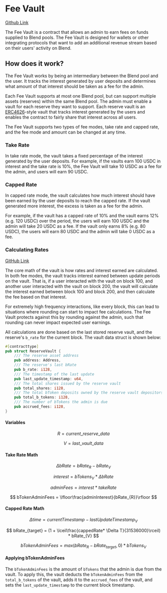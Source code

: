 # Fee Vault

[Github Link](https://github.com/script3/fee-vault/tree/main)

The Fee Vault is a contract that allows an admin to earn fees on funds supplied to Blend pools. The Fee Vault is designed for wallets or other integrating protocols that want to add an additional revenue stream based on their users' activity on Blend.

## How does it work?

The Fee Vault works by being an intermediary between the Blend pool and the user. It tracks the interest generated by user deposits and determines what amount of that interest should be taken as a fee for the admin.

Each Fee Vault supports at most one Blend pool, but can support multiple assets (reserves) within the same Blend pool. The admin must enable a vault for each reserve they want to support. Each reserve vault is an [ERC4626](https://ethereum.org/en/developers/docs/standards/tokens/erc-4626/)-style vault that tracks interest generated by the users and enables the contract to fairly share that interest across all users.

The Fee Vault supports two types of fee modes, take rate and capped rate, and the fee mode and amount can be changed at any time.

### Take Rate

In take rate mode, the vault takes a fixed percentage of the interest generated by the user deposits. For example, if the vaults earn 100 USDC in interest and the take rate is 10%, the Fee Vault will take 10 USDC as a fee for the admin, and users will earn 90 USDC.

### Capped Rate

In capped rate mode, the vault calculates how much interest should have been earned by the user deposits to reach the capped rate. If the vault generated more interest, the excess is taken as a fee for the admin. 

For example, if the vault has a capped rate of 10% and the vault earns 12% (e.g. 120 USDC) over the period, the users will earn 100 USDC and the admin will take 20 USDC as a fee. If the vault only earns 8% (e.g. 80 USDC), the users will earn 80 USDC and the admin will take 0 USDC as a fee.

### Calculating Rates

[GitHub Link](https://github.com/script3/fee-vault/blob/main/src/reserve_vault.rs#L75-L135)

The core math of the vault is how rates and interest earned are calculated. In both fee modes, the vault tracks interest earned between update periods on the vault. That is, if a user interacted with the vault on block 100, and another user interacted with the vault on block 200, the vault will calculate the interest earned between block 100 and block 200, and then calculate the fee based on that interest.

For extremely high frequency interactions, like every block, this can lead to situations where rounding can start to impact fee calculations. The Fee Vault protects against this by rounding against the admin, such that rounding can never impact expected user earnings.

All calculations are done based on the last stored reserve vault, and the reserve's `b_rate` for the current block. The vault data struct is shown below:

```rust
#[contracttype]
pub struct ReserveVault {
    /// The reserve asset address
    pub address: Address,
    /// The reserve's last bRate
    pub b_rate: i128,
    /// The timestamp of the last update
    pub last_update_timestamp: u64,
    /// The total shares issued by the reserve vault
    pub total_shares: i128,
    /// The total bToken deposits owned by the reserve vault depositors. Excludes accrued fees.
    pub total_b_tokens: i128,
    /// The number of bTokens the admin is due
    pub accrued_fees: i128,
}
```
#### Variables


$$
R = current\_reserve\_data
$$

$$
V = last\_vault\_data
$$


#### Take Rate Math

$$
\Delta bRate = bRate_{R} - bRate_{V}
$$

$$
interest = bTokens_{V} * \Delta bRate
$$

$$
adminFees = interest * takeRate
$$

$$
bTokenAdminFees = \lfloor\frac{adminInterest}{bRate_{R}}\rfloor
$$

#### Capped Rate Math

$$
\Delta time = currentTimestamp - lastUpdateTimestamp_{V}
$$

$$
bRate_{target} = (1 + \lceil\frac{cappedRate* \Delta T}{31536000}\rceil) * bRate_{V}
$$

$$
bTokenAdminFees = max(bRate_{R} - bRate_{target}, 0) * bTokens_{V}
$$

#### Applying bTokenAdminFees

The `bTokenAdminFees` is the amount of `bTokens` that the admin is due from the vault. To apply this, the vault deducts the `bTokenAdminFees` from the `total_b_tokens` of the vault, adds it to the `accrued_fees` of the vault, and sets the `last_update_timestamp` to the current block timestamp.

